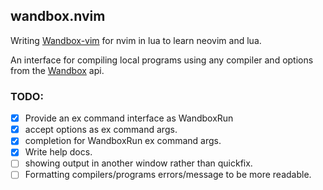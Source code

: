 ## wandbox.nvim
Writing [Wandbox-vim](https://github.com/rhysd/wandbox-vim) for nvim in lua to
learn neovim and lua.
 
An interface for compiling local programs using any compiler and options from
the [Wandbox](https://wandbox.org) api.

### TODO:
- [X] Provide an ex command interface as WandboxRun
- [X] accept options as ex command args.
- [X] completion for WandboxRun ex command args.
- [X] Write help docs.
- [ ] showing output in another window rather than quickfix.
- [ ] Formatting compilers/programs errors/message to be more readable.
